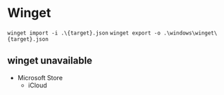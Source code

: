 # Winget

`winget import -i .\{target}.json`
`winget export -o .\windows\winget\{target}.json`

## winget unavailable

- Microsoft Store
  - iCloud
